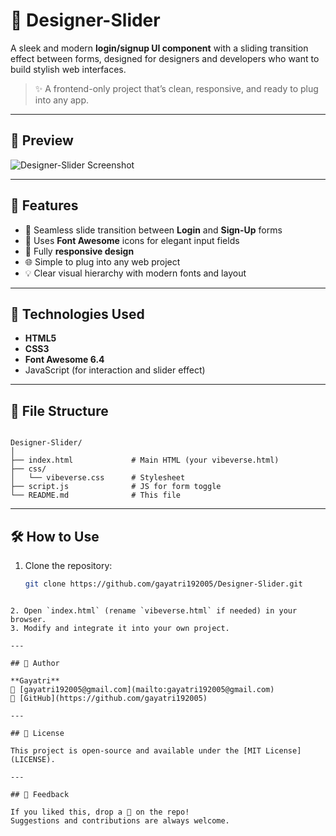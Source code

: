 # 🎨 Designer-Slider

A sleek and modern **login/signup UI component** with a sliding transition effect between forms, designed for designers and developers who want to build stylish web interfaces.

> ✨ A frontend-only project that’s clean, responsive, and ready to plug into any app.

---

## 📸 Preview

![Designer-Slider Screenshot](link-to-screenshot.png) <!-- Replace with your own screenshot URL -->

---

## 🚀 Features

- 🔁 Seamless slide transition between **Login** and **Sign-Up** forms  
- 🎨 Uses **Font Awesome** icons for elegant input fields  
- 📱 Fully **responsive design**  
- 🌐 Simple to plug into any web project  
- 💡 Clear visual hierarchy with modern fonts and layout

---

## 🧩 Technologies Used

- **HTML5**
- **CSS3**
- **Font Awesome 6.4**
- JavaScript (for interaction and slider effect)

---

## 📂 File Structure

```

Designer-Slider/
│
├── index.html             # Main HTML (your vibeverse.html)
├── css/
│   └── vibeverse.css      # Stylesheet
├── script.js              # JS for form toggle
└── README.md              # This file

````

---

## 🛠️ How to Use

1. Clone the repository:
   ```bash
   git clone https://github.com/gayatri192005/Designer-Slider.git
````

2. Open `index.html` (rename `vibeverse.html` if needed) in your browser.
3. Modify and integrate it into your own project.

---

## 🧠 Author

**Gayatri**
📧 [gayatri192005@gmail.com](mailto:gayatri192005@gmail.com)
🔗 [GitHub](https://github.com/gayatri192005)

---

## 📄 License

This project is open-source and available under the [MIT License](LICENSE).

---

## 💬 Feedback

If you liked this, drop a 🌟 on the repo!
Suggestions and contributions are always welcome.
